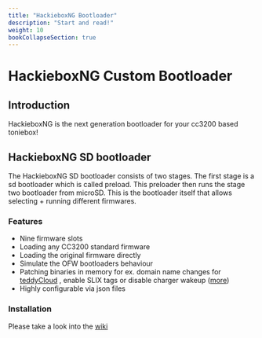 ```yaml
---
title: "HackieboxNG Bootloader"
description: "Start and read!"
weight: 10
bookCollapseSection: true
---
```


# HackieboxNG Custom Bootloader

## Introduction
HackieboxNG is the next generation bootloader for your cc3200 based toniebox!

## HackieboxNG SD bootloader
The HackieboxNG SD bootloader consists of two stages. The first stage is a sd bootloader which is called preload. This preloader then runs the stage two bootloader from microSD. This is the bootloader itself that allows selecting + running different firmwares.

### Features
* Nine firmware slots
* Loading any CC3200 standard firmware
* Loading the original firmware directly
* Simulate the OFW bootloaders behaviour
* Patching binaries in memory for ex. domain name changes for [teddyCloud](/docs/tools/teddycloud/) , enable SLIX tags or disable charger wakeup ([more](ofw-patches))
* Highly configurable via json files

### Installation
Please take a look into the [wiki](install)
